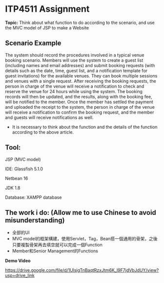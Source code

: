 # ITP4511 Assignment
**Topic:**
Think about what function to do according to the scenario, and use the MVC model of JSP to make a Website
## Scenario Example
The system should record the procedures involved in a typical venue booking scenario. Members will use the system to create a guest list (including names and email addresses) and submit booking requests (with details such as the date, time, guest list, and a notification template for guest invitations) for the available venues.
They can book multiple sessions and venues with a single request. After receiving the booking requests, the person in charge of the venue will receive a notification to check and reserve the venue for 24 hours while using the system. The booking records will then be updated, and the results, along with the booking fee, will be notified to the member. Once the member has settled the payment and uploaded the receipt to the system, the person in charge of the venue will receive a notification to confirm the booking request, and the member and guests will receive notifications as well.

- It is necessary to think about the function and the details of the function according to the above article.

## Tool:
JSP (MVC model)

IDE: Glassfish 5.1.0

Netbean 16

JDK 1.8

Database: XAMPP database

## The work i do: (Allow me to use Chinese to avoid misunderstanding)
- 全部的UI
- MVC model的框架構建，使用Servlet，Tag，Bean搭一個通用的骨架，之後只要複製骨架再去填空就可以完成一個Function
- Member和Senior Management的Functions

**Demo Video**

https://drive.google.com/file/d/1UlsjgTnBaqtRzxJtm6K_l9F7jdVbJdUY/view?usp=drive_link
